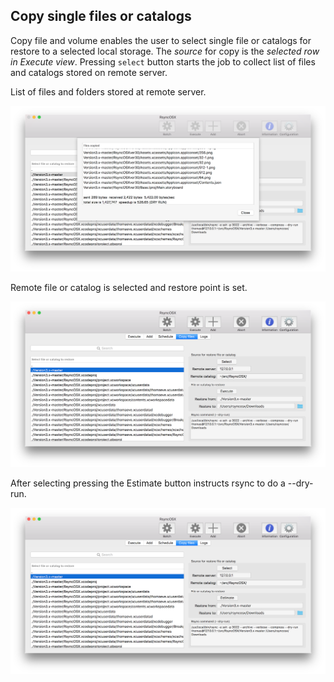 ## Copy single files or catalogs

Copy file and volume enables the user to select single file or catalogs for restore to a selected local storage. The _source_ for copy is the _selected row in Execute view_. Pressing `select` button starts the job to collect list of files and catalogs stored on remote server.

List of files and folders stored at remote server.

![Schedule](screenshots/master/restore/copy1.png)

Remote file or catalog is selected and restore point is set.

![Schedule](screenshots/master/restore/copy2.png)

After selecting pressing the Estimate button instructs rsync to do a --dry-run.

![Schedule](screenshots/master/restore/copy3.png)

